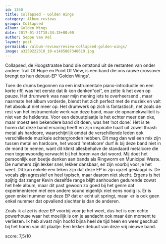```yaml
---
id: 1360
title: Collapsed - Golden Wings
category: Album reviews
groups: Collapsed
album: Golden Wings
date: 2017-01-31T18:34:15+00:00
author: Seppe Van Ael
layout: post
permalink: /album-review/review-collapsed-golden-wings/
image: a3259222318_10-e1485887340619.jpg
---
```

Collapsed, de Hoogstraatse band die ontstond uit de restanten van onder andere Trail Of Hope en Point Of View, is een band die ons rauwe crossover brengt op hun debuut-EP ‘Golden Wings’.

Toen de drums begonnen na een instrumentale piano-introductie en een korte riff, was het eerste dat ik kon denken“oei”, en zette ik het even op pauze. Het drumwerk was naar mijn mening iets te overheersend , maar naarmate het album vorderde, blendt het zich perfect met de muziek en valt het absoluut niet meer op. Het drumwerk op zich is fantastisch, net zoals de rest van het instrumentale werk van deze band, maar de opnamekwaliteit is niet van de helderste. Voor een debuutplaatje is het echter meer dan oke, maar moest een bekendere band dit doen, was het ‘not done’. Het is te horen dat deze band ervaring heeft en zijn inspiratie haalt uit zowel thrash metal als hardcore, waarschijnlijk omdat de verschillende leden ook verschillende muzikale achtergronden hebben. Dit mag dan wel een mix zijn tussen metal en hardcore, het woord ‘metalcore’ durf ik bij deze band niet in de mond te nemen, want dit klinkt allesbehalve de standaard metalcore die men tegenwoordig verwacht bij het horen van dat woord. Mij doet het persoonlijk een beetje denken aan bands als Ringworm en Municipal Waste. De nummers zijn lekker snel, lekker dansbaar, en zijn voorbij voor je het weet. Dit kan enkele een teken zijn dat deze EP in zijn opzet geslaagd is. De vocals zijn agressief en heel typisch, maar daarom niet slecht. Ergens is het spijtig dat zanger Kevin dezelfde range blijft aanhouden gedurende zowat het hele album, maar dit past gewoon zo goed bij het genre dat experimenteren met een andere sound eigenlijk niet eens nodig is. Er is geen enkel nummer op deze EP dat er echt uit springt, maar  er is ook geen enkel nummer dat opvallend slechter is dan de anderen.

Zoals ik al zei is deze EP voorbij voor je het weet, dus het is een echte powerhouse waar het moeilijk is om je aandacht ook maar één moment te verliezen. Ik heb alvast mijn hoofd bijna heel de tijd heen en weer geschud bij het horen van dit plaatje. Een lekker debuut van deze vrij nieuwe band.

score: 7,5/10

&nbsp;